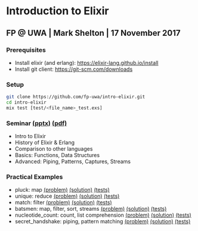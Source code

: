 # Introduction to Elixir

## FP @ UWA | Mark Shelton | 17 November 2017

### Prerequisites

- Install elixir (and erlang): <https://elixir-lang.github.io/install>
- Install git client: <https://git-scm.com/downloads>

### Setup

```bash
git clone https://github.com/fp-uwa/intro-elixir.git
cd intro-elixir
mix test [test/<file_name>_test.exs]
```

### Seminar [(pptx)](./talk/slides.pptx) [(pdf)](./talk/slides.pdf)

- Intro to Elixir
- History of Elixir & Erlang
- Comparison to other languages
- Basics: Functions, Data Structures
- Advanced: Piping, Patterns, Captures, Streams

### Practical Examples

- pluck: map [(problem)](./examples/lib/problems/pluck.ex) [(solution)](./examples/lib/solutions/pluck.ex) [(tests)](./examples/test/pluck_test.exs)
- unique: reduce [(problem)](./examples/lib/problems/unique.ex) [(solution)](./examples/lib/solutions/unique.ex) [(tests)](./examples/test/unique_test.exs)
- match: filter [(problem)](./examples/lib/problems/match.ex) [(solution)](./examples/lib/solutions/match.ex) [(tests)](./examples/test/match_test.exs)
- batsmen: map, filter, sort, streams [(problem)](./examples/lib/problems/batsmen.ex) [(solution)](./examples/lib/solutions/batsmen.ex) [(tests)](./examples/test/batsmen_test.exs)
- nucleotide_count: count, list comprehension [(problem)](./examples/lib/problems/nucleotide_count.ex) [(solution)](./examples/lib/solutions/nucleotide_count.ex) [(tests)](./examples/test/nucleotide_count_test.exs)
- secret_handshake: piping, pattern matching [(problem)](./examples/lib/problems/secret_handshake.ex) [(solution)](./examples/lib/solutions/secret_handshake.ex) [(tests)](./examples/test/secret_handshake_test.exs)